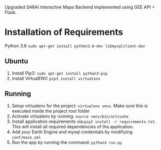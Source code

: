 Upgraded SARAI Interactive Maps Backend implemented using GEE API + Flask.

# Installation of Requirements
Python 3.6 `sudo apt-get install python3.6-dev libmysqlclient-dev`


## Ubuntu
1. Install Pip3: `sudo apt-get install python3-pip`
2. Install VirtualENV: `pip3 install virtualenv`



## Running
1. Setup virtualenv for the project: `virtualenv venv`. Make sure this is executed inside the project root folder
2. Activate virtualenv by running: `source venv/bin/activate`
3. Install application requirements via:`pip3 install -r requirements.txt`. This will install all required dependencies of the application.
4. Add your Earth Engine and mysql credentials by modifiying `conf/main.yml`
5. Run the app by running the command: `python3 run.py`
